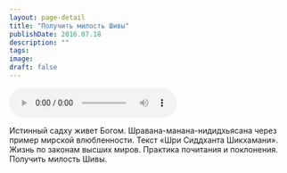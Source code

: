 ```yaml
---
layout: page-detail
title: "Получить милость Шивы"
publishDate: 2016.07.18
description: ""
tags:
image:
draft: false
---
```


<audio title="2016.07.18 - Получить милость Шивы.mp3" src="https://filer-api.advayta.org/v1.0/public/files/75702" controls=""></audio>

 Истинный садху живет Богом. Шравана-манана-нидидхьясана через пример мирской влюбленности. Текст «Шри Сиддханта Шикхамани». Жизнь по законам высших миров. Практика почитания и поклонения. Получить милость Шивы. 

  
